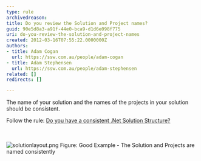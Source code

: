 ```yaml
---
type: rule
archivedreason: 
title: Do you review the Solution and Project names?
guid: 90e5d8a3-a91f-44e0-bca9-d1d6e098f775
uri: do-you-review-the-solution-and-project-names
created: 2012-03-16T07:55:22.0000000Z
authors:
- title: Adam Cogan
  url: https://ssw.com.au/people/adam-cogan
- title: Adam Stephensen
  url: https://ssw.com.au/people/adam-stephensen
related: []
redirects: []

---
```



<p>The name of your solution and the names of the projects in your solution should be consistent.</p>
<p>Follow the rule&#58;&#160;<a href="/do-you-have-a-consistent-net-solution-structure">Do you have a consistent .Net Solution Structure?</a></p>
<br><excerpt class='endintro'></excerpt><br>
<img class="ms-rteCustom-ImageArea" src="/PublishingImages/SolutionLayout.png" alt="solutionlayout.png" />
<span class="ssw-rteStyle-FigureGood">Figure&#58; Good Example - The Solution and Projects are named consistently</span>


